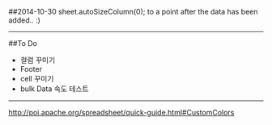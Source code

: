##2014-10-30
sheet.autoSizeColumn(0);
to a point after the data has been added.. :)

------------
##To Do
+ 컬럼 꾸미기
+ Footer
+ cell 꾸미기
+ bulk Data 속도 테스트

------------

http://poi.apache.org/spreadsheet/quick-guide.html#CustomColors